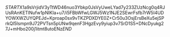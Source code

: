 $START$X1a9sVrjidV3yTtWD46nuo3Ybkp0JsVyUweLYad7y233ZUzNcg0q4RJUsRAnKETlNufw1pNIKIa+u7/i5FBbWfwLGWJ5Wz1NJE2SEwrFsfb7rW5I4UDYOWXWZUYQPEJd+Kproap0sx9vTKZPDXDYE0Z+Cr50u3OsjErsBeXu5ejSPrkQl5Ismpn9J72PVTsn5pUNw9qenF3HgzEvy9yiup3v7SrD1S5+DNcDyukg27J+mHbo200j1itmt8utoENz$END$